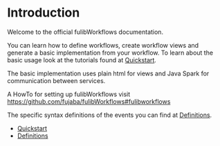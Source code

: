 # Introduction

Welcome to the official fulibWorkflows documentation. 

You can learn how to define workflows, create workflow views and generate a basic implementation from your workflow.
To learn about the basic usage look at the tutorials found at [Quickstart](quickstart/README.md).

The basic implementation uses plain html for views and Java Spark for communication between services.

A HowTo for setting up fulibWorkflows visit https://github.com/fujaba/fulibWorkflows#fulibworkflows

The specific syntax definitions of the events you can find at [Definitions](definitions/README.md).

* [Quickstart](quickstart/README.md)
* [Definitions](definitions/README.md)
